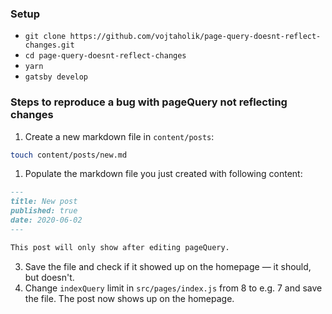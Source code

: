 ### Setup
* `git clone https://github.com/vojtaholik/page-query-doesnt-reflect-changes.git`
* `cd page-query-doesnt-reflect-changes`
* `yarn`
* `gatsby develop`

### Steps to reproduce a bug with pageQuery not reflecting changes

1. Create a new markdown file in `content/posts`:

```bash
touch content/posts/new.md
```

1. Populate the markdown file you just created with following content: 

```md
---
title: New post
published: true
date: 2020-06-02
---

This post will only show after editing pageQuery.
```

3. Save the file and check if it showed up on the homepage — it should, but doesn't.
4. Change `indexQuery` limit in `src/pages/index.js` from 8 to e.g. 7 and save the file. The post now shows up on the homepage.